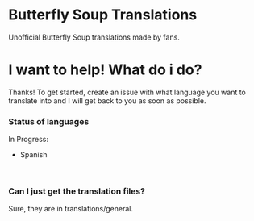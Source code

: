 # Butterfly Soup Translations
Unofficial Butterfly Soup translations made by fans.

# I want to help! What do i do?
Thanks! 
To get started, create an issue with what language you want to translate into and I will get back to you as soon as possible.


### Status of languages
In Progress:
* Spanish

&nbsp;

### Can I just get the translation files?
Sure, they are in translations/general.
